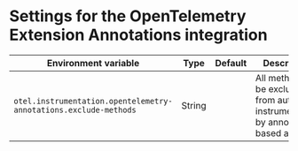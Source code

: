 # Settings for the OpenTelemetry Extension Annotations integration

| Environment variable 	| Type 	| Default 	| Description 	|
|-----------------	|------	|---------	|-------------	|
| `otel.instrumentation.opentelemetry-annotations.exclude-methods` | String |  | All methods to be excluded from auto-instrumentation by annotation-based advices. |
